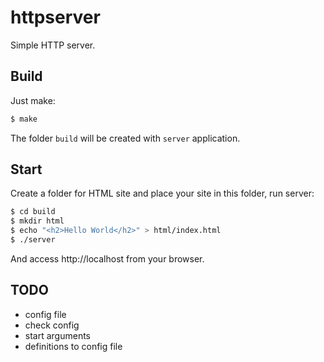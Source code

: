 # httpserver
Simple HTTP server.

## Build
Just make:

```bash
$ make
```
The folder `build` will be created with `server` application.

## Start

Create a folder for HTML site and place your site in this folder, run server:

```bash
$ cd build
$ mkdir html
$ echo "<h2>Hello World</h2>" > html/index.html
$ ./server
```

And access http://localhost from your browser.

## TODO

 * config file
 * check config
 * start arguments
 * definitions to config file
